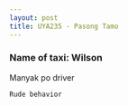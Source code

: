 ```yaml
---
layout: post
title: UYA235 - Pasong Tamo
---
```


### Name of taxi: Wilson

Manyak po driver

```Rude behavior```
